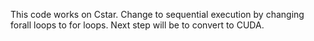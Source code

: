 This code works on Cstar. 
Change to sequential execution by changing forall loops to for loops.
Next step will be to convert to CUDA.
